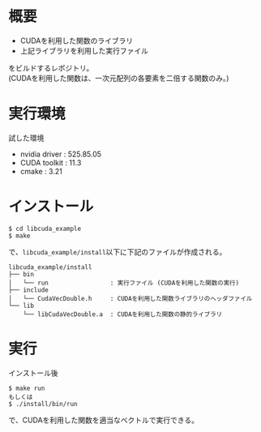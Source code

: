 # 概要

- CUDAを利用した関数のライブラリ  
- 上記ライブラリを利用した実行ファイル  

をビルドするレポジトリ。  
(CUDAを利用した関数は、一次元配列の各要素を二倍する関数のみ。)  


# 実行環境

試した環境

- nvidia driver : 525.85.05
- CUDA toolkit  : 11.3
- cmake         : 3.21

# インストール

```
$ cd libcuda_example
$ make
```

で、`libcuda_example/install`以下に下記のファイルが作成される。

```
libcuda_example/install
├── bin
│   └── run                 : 実行ファイル (CUDAを利用した関数の実行)
├── include
│   └── CudaVecDouble.h     : CUDAを利用した関数ライブラリのヘッダファイル
└── lib
    └── libCudaVecDouble.a  : CUDAを利用した関数の静的ライブラリ
```

# 実行

インストール後

```
$ make run
もしくは
$ ./install/bin/run
```

で、CUDAを利用した関数を適当なベクトルで実行できる。
